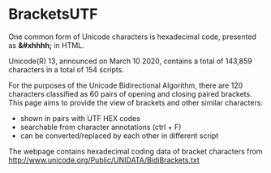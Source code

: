 # BracketsUTF
One common form of Unicode characters is hexadecimal code, presented as **&#xhhhh;** in HTML.

Unicode(R) 13, announced on March 10 2020, contains a total of 143,859 characters in a total of 154 scripts.

For the purposes of the Unicode Bidirectional Algorithm, there are 120 characters classified as 60 pairs of opening and closing paired brackets. This page aims to provide the view of brackets and other similar characters:
* shown in pairs with UTF HEX codes
* searchable from character annotations (ctrl + F)
* can be converted/replaced by each other in different script

The webpage contains hexadecimal coding data of bracket characters from http://www.unicode.org/Public/UNIDATA/BidiBrackets.txt
